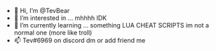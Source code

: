 - 👋 Hi, I’m @TevBear
- 👀 I’m interested in ... mhhhh IDK
- 🌱 I’m currently learning ... something LUA CHEAT SCRIPTS im not a normal one (more like troll)
- 📫 Tev#6969 on discord dm or add friend me

<!---
TevBear/TevBear is ✨ special ✨ lol
--->
